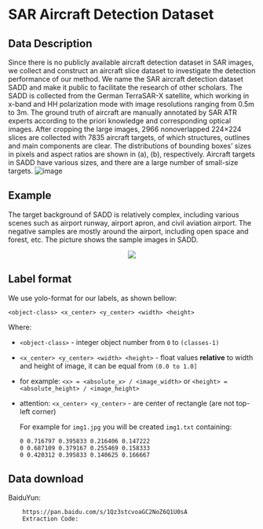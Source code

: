 # SAR Aircraft Detection Dataset
## Data Description
Since there is no publicly available aircraft detection dataset in SAR images, we collect and construct an aircraft slice dataset to investigate the detection performance of our method. We name the SAR aircraft detection dataset SADD and make it public to facilitate the research of other scholars. The SADD is collected from the German TerraSAR-X satellite, which working in x-band and HH polarization mode with image resolutions ranging from 0.5m to 3m. The ground truth of aircraft are manually annotated by SAR ATR experts according to the priori knowledge and corresponding optical images. After cropping the large images, 2966 nonoverlapped 224×224 slices are collected with 7835 aircraft targets, of which structures, outlines and main components are clear. The distributions of bounding boxes’ sizes in pixels and aspect ratios are shown in  (a), (b), respectively. Aircraft targets in SADD have various sizes, and there are a large number of small-size targets.
![image](https://user-images.githubusercontent.com/100459825/155867948-96e7b34b-9e59-4941-8b88-6f4d4935212a.png)
## Example
The target background of SADD is relatively complex, including various scenes such as airport runway, airport apron, and civil aviation airport. The negative samples are mostly around the airport, including open space and forest, etc. The picture shows the sample images in SADD.

<div align=center>
<img src="https://user-images.githubusercontent.com/100459825/155868013-55f34875-0e2d-4508-bd97-8f982775c40a.png">
</div>

## Label format
We use yolo-format for our labels, as shown bellow:

`<object-class> <x_center> <y_center> <width> <height>`

 Where:

- `<object-class>` - integer object number from `0` to `(classes-1)`
- `<x_center> <y_center> <width> <height>` - float values **relative** to width and height of image, it can be equal from `(0.0 to 1.0]`
- for example: `<x> = <absolute_x> / <image_width>` or `<height> = <absolute_height> / <image_height>`
- attention: `<x_center> <y_center>` - are center of rectangle (are not top-left corner)

  For example for `img1.jpg` you will be created `img1.txt` containing:

  ```csv
  0 0.716797 0.395833 0.216406 0.147222
  0 0.687109 0.379167 0.255469 0.158333
  0 0.420312 0.395833 0.140625 0.166667
  ```
## Data download
BaiduYun:

        https://pan.baidu.com/s/1Qz3stcvoaGC2NoZ6Q1U0sA 
        Extraction Code: 

